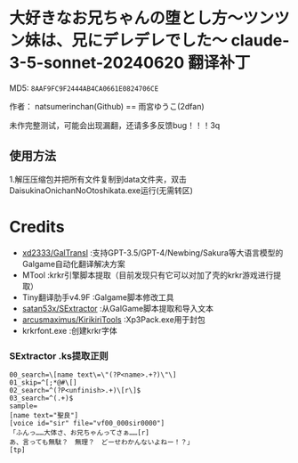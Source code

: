 # 大好きなお兄ちゃんの堕とし方～ツンツン妹は、兄にデレデレでした～ claude-3-5-sonnet-20240620 翻译补丁

MD5: `8AAF9FC9F2444AB4CA0661E0824706CE`

作者： natsumerinchan(Github) == 雨宮ゆうこ(2dfan)

未作完整测试，可能会出现漏翻，还请多多反馈bug！！！3q

## 使用方法
1.解压压缩包并把所有文件复制到data文件夹，双击DaisukinaOnichanNoOtoshikata.exe运行(无需转区)

# Credits

- [xd2333/GalTransl](https://github.com/xd2333/GalTransl.git) :支持GPT-3.5/GPT-4/Newbing/Sakura等大语言模型的Galgame自动化翻译解决方案
- MTool :krkr引擎脚本提取（目前发现只有它可以对加了壳的krkr游戏进行提取）
- Tiny翻译肋手v4.9F :Galgame脚本修改工具
- [satan53x/SExtractor](https://github.com/satan53x/SExtractor.git) :从GalGame脚本提取和导入文本
- [arcusmaximus/KirikiriTools](https://github.com/arcusmaximus/KirikiriTools.git) :Xp3Pack.exe用于封包
- krkrfont.exe :创建krkr字体

### SExtractor .ks提取正则
```
00_search=\[name text\=\"(?P<name>.+?)\"\]
01_skip=^[;*@#\[]
02_search=^(?P<unfinish>.+)\[r\]$
03_search=^(.+)$
sample=
[name text="聖良"]
[voice id="sir" file="vf00_000sir0000"]
「ふんっ……大体さ、お兄ちゃんってさぁ……[r]
あ、言っても無駄？　無理？　どーせわかんないよねー！？」
[tp]
```
